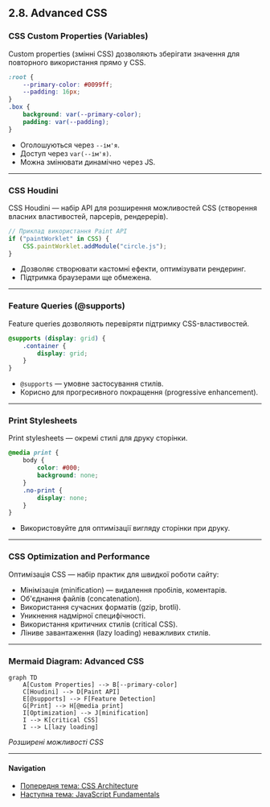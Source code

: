 ## 2.8. Advanced CSS

### CSS Custom Properties (Variables)

Custom properties (змінні CSS) дозволяють зберігати значення для повторного використання прямо у CSS.

```css
:root {
    --primary-color: #0099ff;
    --padding: 16px;
}
.box {
    background: var(--primary-color);
    padding: var(--padding);
}
```

-   Оголошуються через `--ім'я`.
-   Доступ через `var(--ім'я)`.
-   Можна змінювати динамічно через JS.

---

### CSS Houdini

CSS Houdini — набір API для розширення можливостей CSS (створення власних властивостей, парсерів, рендерерів).

```js
// Приклад використання Paint API
if ("paintWorklet" in CSS) {
    CSS.paintWorklet.addModule("circle.js");
}
```

-   Дозволяє створювати кастомні ефекти, оптимізувати рендеринг.
-   Підтримка браузерами ще обмежена.

---

### Feature Queries (@supports)

Feature queries дозволяють перевіряти підтримку CSS-властивостей.

```css
@supports (display: grid) {
    .container {
        display: grid;
    }
}
```

-   `@supports` — умовне застосування стилів.
-   Корисно для прогресивного покращення (progressive enhancement).

---

### Print Stylesheets

Print stylesheets — окремі стилі для друку сторінки.

```css
@media print {
    body {
        color: #000;
        background: none;
    }
    .no-print {
        display: none;
    }
}
```

-   Використовуйте для оптимізації вигляду сторінки при друку.

---

### CSS Optimization and Performance

Оптимізація CSS — набір практик для швидкої роботи сайту:

-   Мінімізація (minification) — видалення пробілів, коментарів.
-   Об'єднання файлів (concatenation).
-   Використання сучасних форматів (gzip, brotli).
-   Уникнення надмірної специфічності.
-   Використання критичних стилів (critical CSS).
-   Ліниве завантаження (lazy loading) неважливих стилів.

---

### Mermaid Diagram: Advanced CSS

```mermaid
graph TD
    A[Custom Properties] --> B[--primary-color]
    C[Houdini] --> D[Paint API]
    E[@supports] --> F[Feature Detection]
    G[Print] --> H[@media print]
    I[Optimization] --> J[minification]
    I --> K[critical CSS]
    I --> L[lazy loading]
```

_Розширені можливості CSS_

---

#### Navigation

-   [Попередня тема: CSS Architecture](2.7-css-architecture.md)
-   [Наступна тема: JavaScript Fundamentals](../3.1-javascript-fundamentals.md)
